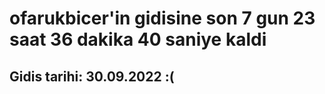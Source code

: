 # ofarukbicer'in gidisine son 7 gun 23 saat 36 dakika 40 saniye kaldi

## Gidis tarihi: 30.09.2022 :(